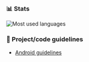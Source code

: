 ### :bar_chart: Stats 
![Most used languages](https://github-readme-stats.vercel.app/api/top-langs/?username=marc-jb&layout=compact&langs_count=6&theme=dark)

### :triangular_ruler: Project/code guidelines
* [Android guidelines](./ANDROID_GUIDELINES.md)
